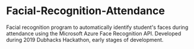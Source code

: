 # Facial-Recognition-Attendance

Facial recognition program to automatically identify student's faces during attendance using the Microsoft Azure Face Recognition API. 
Developed during 2019 Dubhacks Hackathon, early stages of development. 
